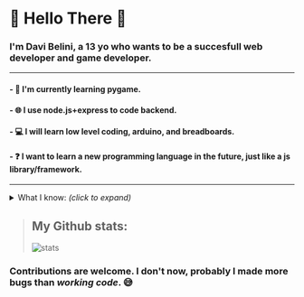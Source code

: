 # 🐛 Hello There 🐛
 
### I'm Davi Belini, a 13 yo who wants to be a succesfull web developer and game developer.
___
#### - 👾 I'm currently learning pygame.
#### - 🌐 I use node.js+express to code backend.
#### - 💻 I will learn low level coding, arduino, and breadboards.
#### - ❓ I want to learn a new programming language in the future, just like a js library/framework.
___
<details>
  <summary>What I know: <i>(click to expand)</i></summary>
  <br>
  <ul>
    <li>GML</li>
    <li>Some Javascript</li>
    <li>Some Python</li>
    <li>HTML</li>
    <li>CSS(not enough yet)</li>
    <br>
  </ul>
</details>

> ## My Github stats:
> ![stats](https://github-readme-stats.vercel.app/api?username=davibelini&show_icons=true&theme=radical)

### Contributions are welcome. I don't now, probably I made more bugs than _working code_. 😅
